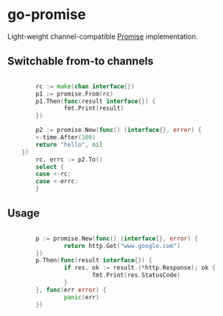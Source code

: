 # go-promise

Light-weight channel-compatible [Promise](https://promisesaplus.com/) implementation.

## Switchable from-to channels

```go

        rc := make(chan interface{})
        p1 := promise.From(rc)
        p1.Then(func(result interface{}) {
                fmt.Print(result)
        })

        p2 := promise.New(func() (interface{}, error) {
		<-time.After(100)
		return "hello", nil
	})
        rc, errc := p2.To()
        select {
        case <-rc:
        case <-errc:
        }

```

## Usage

```go

        p := promise.New(func() (interface{}, error) {
                return http.Get("www.google.com")
        })
        p.Then(func(result interface{}) {
                if res, ok := result.(*http.Response); ok {
                        fmt.Print(res.StatusCode)
                }
        }, func(err error) {
                panic(err)
        })

```
